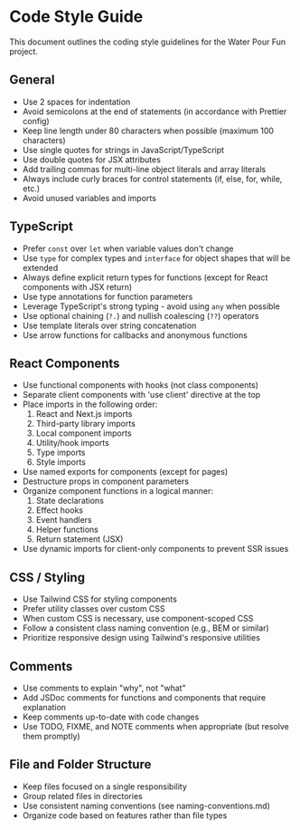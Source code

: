 # Code Style Guide

This document outlines the coding style guidelines for the Water Pour Fun project.

## General

- Use 2 spaces for indentation
- Avoid semicolons at the end of statements (in accordance with Prettier config)
- Keep line length under 80 characters when possible (maximum 100 characters)
- Use single quotes for strings in JavaScript/TypeScript
- Use double quotes for JSX attributes
- Add trailing commas for multi-line object literals and array literals
- Always include curly braces for control statements (if, else, for, while, etc.)
- Avoid unused variables and imports

## TypeScript

- Prefer `const` over `let` when variable values don't change
- Use `type` for complex types and `interface` for object shapes that will be extended
- Always define explicit return types for functions (except for React components with JSX return)
- Use type annotations for function parameters
- Leverage TypeScript's strong typing - avoid using `any` when possible
- Use optional chaining (`?.`) and nullish coalescing (`??`) operators
- Use template literals over string concatenation
- Use arrow functions for callbacks and anonymous functions

## React Components

- Use functional components with hooks (not class components)
- Separate client components with 'use client' directive at the top
- Place imports in the following order:
  1. React and Next.js imports
  2. Third-party library imports
  3. Local component imports
  4. Utility/hook imports
  5. Type imports
  6. Style imports
- Use named exports for components (except for pages)
- Destructure props in component parameters
- Organize component functions in a logical manner:
  1. State declarations
  2. Effect hooks
  3. Event handlers
  4. Helper functions
  5. Return statement (JSX)
- Use dynamic imports for client-only components to prevent SSR issues

## CSS / Styling

- Use Tailwind CSS for styling components
- Prefer utility classes over custom CSS
- When custom CSS is necessary, use component-scoped CSS
- Follow a consistent class naming convention (e.g., BEM or similar)
- Prioritize responsive design using Tailwind's responsive utilities

## Comments

- Use comments to explain "why", not "what"
- Add JSDoc comments for functions and components that require explanation
- Keep comments up-to-date with code changes
- Use TODO, FIXME, and NOTE comments when appropriate (but resolve them promptly)

## File and Folder Structure

- Keep files focused on a single responsibility
- Group related files in directories
- Use consistent naming conventions (see naming-conventions.md)
- Organize code based on features rather than file types 
